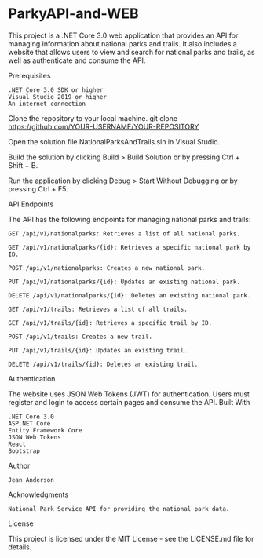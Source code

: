 # ParkyAPI-and-WEB
This project is a .NET Core 3.0 web application that provides an API for managing information about national parks and trails. It also includes a website that allows users to view and search for national parks and trails, as well as authenticate and consume the API.

Prerequisites

    .NET Core 3.0 SDK or higher
    Visual Studio 2019 or higher
    An internet connection
    
 Clone the repository to your local machine.
   git clone https://github.com/YOUR-USERNAME/YOUR-REPOSITORY

 Open the solution file NationalParksAndTrails.sln in Visual Studio.

 Build the solution by clicking Build > Build Solution or by pressing Ctrl + Shift + B.

 Run the application by clicking Debug > Start Without Debugging or by pressing Ctrl + F5.
 
 API Endpoints

The API has the following endpoints for managing national parks and trails:

    GET /api/v1/nationalparks: Retrieves a list of all national parks.

    GET /api/v1/nationalparks/{id}: Retrieves a specific national park by ID.

    POST /api/v1/nationalparks: Creates a new national park.

    PUT /api/v1/nationalparks/{id}: Updates an existing national park.

    DELETE /api/v1/nationalparks/{id}: Deletes an existing national park.

    GET /api/v1/trails: Retrieves a list of all trails.

    GET /api/v1/trails/{id}: Retrieves a specific trail by ID.

    POST /api/v1/trails: Creates a new trail.

    PUT /api/v1/trails/{id}: Updates an existing trail.

    DELETE /api/v1/trails/{id}: Deletes an existing trail.

Authentication

The website uses JSON Web Tokens (JWT) for authentication. Users must register and login to access certain pages and consume the API.
Built With

    .NET Core 3.0
    ASP.NET Core
    Entity Framework Core
    JSON Web Tokens
    React
    Bootstrap

Author

    Jean Anderson

Acknowledgments

    National Park Service API for providing the national park data.

License

This project is licensed under the MIT License - see the LICENSE.md file for details.

